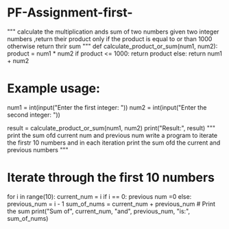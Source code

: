 # PF-Assignment-first-
"""
calculate the multiplication ands sum of two numbers given two integer numbers ,return their product only if the product is equal to or than 1000 otherwise return thrir sum
"""
def calculate_product_or_sum(num1, num2):
    product = num1 * num2
    if product <= 1000:
        return product
    else:
        return num1 + num2
# Example usage:
num1 = int(input("Enter the first integer: "))
num2 = int(input("Enter the second integer: "))

result = calculate_product_or_sum(num1, num2)
print("Result:", result)
"""
print the sum ofd current num and previous num 
write a program to iterate the firstr 10 numbers and in each iteration print the sum ofd the current and previous numbers 
"""
# Iterate through the first 10 numbers
for i in range(10):
    current_num = i
    if i == 0:
        previous num =0
    else:
        previous_num = i - 1
    sum_of_nums = current_num + previous_num
    # Print the sum
    print("Sum of", current_num, "and", previous_num, "is:", sum_of_nums)
